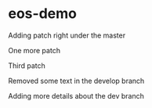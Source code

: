# eos-demo

Adding patch right under the master

One more patch

Third patch

Removed some text in the develop branch

Adding more details about the dev branch
